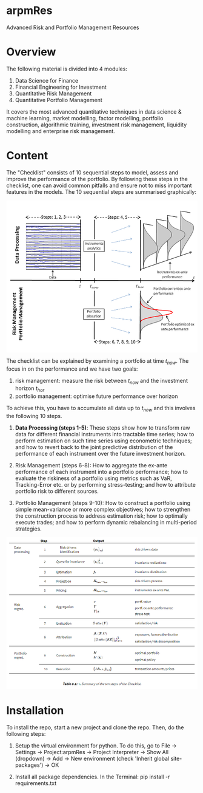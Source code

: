 # arpmRes
Advanced Risk and Portfolio Management Resources

# Overview

The following material is divided into 4 modules:
  1. Data Science for Finance
  2. Financial Engineering for Investment
  3. Quantitative Risk Management
  4. Quantitative Portfolio Management

It covers the most advanced quantitative techniques in data science & machine learning, market
modelling, factor modelling, portfolio construction, algorithmic training, investment risk management, liquidity
modelling and enterprise risk management.


# Content

The "Checklist" consists of 10 sequential steps to model, assess and improve the performance of the portfolio. By
following these steps in the checklist, one can avoid common pitfalls and ensure not to miss important features in
the models. The 10 sequential steps are summarised graphically:

<img src="img/general_framework.png" align="center" height=400/ width=600/>


The checklist can be explained by examining a portfolio at time $t_{now}$. The focus in on the performance and we
have two goals:
 1) risk management: measure the risk between $t_{now}$ and the investment horizon $t_{hor}$
 2) portfolio management: optimise future performance over horizon

To achieve this, you have to accumulate all data up to $t_{now}$ and this involves the following 10 steps.

1. **Data Processing (steps 1-5)**: These steps show how to transform raw data for different financial instruments into
tractable time series; how to perform estimation on such time series using econometric techniques; and how to revert
back to the joint predictive distribution of the performance of each instrument over the future investment horizon.

2. Risk Management (steps 6-8): How to aggregate the ex-ante performance of each instrument into a portfolio
performance; how to evaluate the riskiness of a portfolio using metrics such as VaR, Tracking-Error etc. or by
performing stress-testing; and how to attribute portfolio risk to different sources.

3. Portfolio Management (steps 9-10): How to construct a portfolio using simple mean-variance or more complex
objectives; how to strengthen the construction process to address estimation risk; how to optimally execute trades; and
how to perform dynamic rebalancing in multi-period strategies.

<img src="img/ten_steps.PNG" align="center" height=400/ width=600/>


# Installation
To install the repo, start a new project and clone the repo. Then, do the following steps:

1. Setup the virtual environment for python. To do this, go to File -> Settings -> Project:arpmRes ->
Project Interpreter -> Show All (dropdown) -> Add -> New environment (check 'Inherit global site-packages') -> OK

2. Install all package dependencies. In the Terminal: pip install -r requirements.txt

